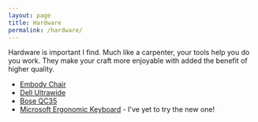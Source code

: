 ```yaml
---
layout: page
title: Hardware
permalink: /hardware/
---
```


Hardware is important I find. Much like a carpenter, your tools help you do you work. They make your craft more enjoyable with added the benefit of higher quality.

- [Embody Chair](https://www.hermanmiller.com/products/seating/office-chairs/embody-chairs/)
- [Dell Ultrawide](https://www.dell.com/en-us/shop/dell-ultrasharp-34-curved-ultrawide-monitor-u3415w/apd/210-adtr/monitors-monitor-accessories)
- [Bose QC35](https://www.amazon.com/Bose-QuietComfort-Wireless-Headphones-Cancelling/dp/B01E3SNO1G)
- [Microsoft Ergonomic Keyboard](https://www.amazon.com/Microsoft-Natural-Ergonomic-Keyboard-4000/dp/B000A6PPOK) - I've yet to try the new one!